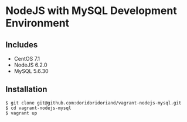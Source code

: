# NodeJS with MySQL Development Environment

## Includes
- CentOS 7.1
- NodeJS 6.2.0
- MySQL 5.6.30

## Installation

```
$ git clone git@github.com:doridoridoriand/vagrant-nodejs-mysql.git
$ cd vagrant-nodejs-mysql
$ vagrant up
```
